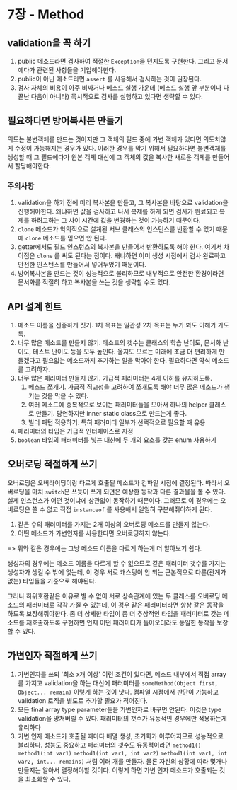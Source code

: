 # 7장 - Method

## validation을 꼭 하기

1. public 메소드라면 검사하여 적절한 `Exception`을 던지도록 구현한다. 그리고 문서에다가 관련된 사항들을 기입해야한다.
2. public이 아닌 메소드라면 `assert` 를 사용해서 검사하는 것이 권장된다.
3. 검사 자체의 비용이 아주 비싸거나 메소드 실행 가운데 \(메소드 실행 앞 부분이나 다 끝난 다음이 아니라\) 묵시적으로 검사를 실행하고 있다면 생략할 수 있다.

## 필요하다면 방어복사본 만들기

의도는 불변객체를 만드는 것이지만 그 객체의 필드 중에 가변 객체가 있다면 의도치않게 수정이 가능해지는 경우가 있다. 이러한 경우를 막기 위해서 필요하다면 불변객체를 생성할 때 그 필드에다가 원본 객체 대신에 그 객체의 값을 복사한 새로운 객체를 만들어서 할당해야한다.

### 주의사항

1. validation을 하기 전에 미리 복사본을 만들고, 그 복사본을 바탕으로 validation을 진행해야한다. 왜냐하면 값을 검사하고 나서 복제를 하게 되면 검사가 완료되고 복제를 하려고하는 그 사이 시간에 값을 변경하는 것이 가능하기 때문이다. 
2. `clone` 메소드가 악의적으로 설계된 서브 클래스의 인스턴스를 반환할 수 있기 때문에 `clone` 메소드를 믿으면 안 된다.
3. getter에서도 필드 인스턴스의 복사본을 만들어서 반환하도록 해야 한다. 여기서 차이점은 `clone` 를 써도 된다는 점이다. 왜냐하면 이미 생성 시점에서 검사 완료하고 안전한 인스턴스를 만들어서 넣어두었기 때문이다.
4. 방어복사본을 만드는 것이 성능적으로 불리하므로 내부적으로 안전한 환경이라면 문서화를 적절히 하고 복사본을 쓰는 것을 생략할 수도 있다.

## API 설계 힌트

1. 메소드 이름을 신중하게 짓기. 1차 목표는 일관성 2차 목표는 누가 봐도 이해가 가도록.
2. 너무 많은 메소드를 만들지 않기. 메소드의 갯수는 클래스의 학습 난이도, 문서화 난이도, 테스트 난이도 등을 모두 높인다. 올지도 모르는 미래에 조금 더 편리하게 만들겠다고 필요없는 메소드까지 추가하는 일을 막아야 한다. 필요하다면 약식 메소드를 고려하자.
3. 너무 많은 패러미터 만들지 않기. 가급적 패러미터는 4개 이하를 유지하도록.
   1. 메소드 쪼개기. 가급적 직교성을 고려하여 쪼개도록 해야 너무 많은 메소드가 생기는 것을 막을 수 있다.
   2. 여러 메소드에 중복적으로 보이는 패러미터들을 모아서 하나의 helper 클래스로 만들기. 당연하지만 inner static class으로 만드는게 좋다.
   3. 빌더 패턴 적용하기. 특히 패러미터 일부가 선택적으로 필요할 때 유용
4. 패러미터의 타입은 가급적 인터페이스로 지정
5. `boolean` 타입의 패러미터를 넣는 대신에 두 개의 요소를 갖는 enum 사용하기

## 오버로딩 적절하게 쓰기

오버로딩은 오버라이딩이랑 다르게 호출될 메소드가 컴파일 시점에 결정된다. 따라서 오버로딩을 마치 `switch`문 쓰듯이 쓰게 되면은 예상한 동작과 다른 결과물을 볼 수 있다. 실제 인스턴스가 어떤 것이냐에 상관없이 동작하기 때문이다. 그러므로 이 경우에는 오버로딩은 쓸 수 없고 직접 `instanceof` 를 사용해서 일일히 구분해줘야하게 된다.

1. 같은 수의 패러미터를 가지는 2개 이상의 오버로딩 메소드를 만들지 않는다.
2. 어떤 메소드가 가변인자를 사용한다면 오버로딩하지 않는다.

=&gt; 위와 같은 경우에는 그냥 메소드 이름을 다르게 하는게 더 알아보기 쉽다.

생성자의 경우에는 메소드 이름을 다르게 할 수 없으므로 같은 패러미터 갯수를 가지는 생성자가 생길 수 밖에 없는데, 이 경우 서로 캐스팅이 안 되는 근본적으로 다른\(관계가 없는\) 타입들을 기준으로 해야된다.

그러나 하위호환같은 이유로 별 수 없이 서로 상속관계에 있는 두 클래스를 오버로딩 메소드의 패러미터로 각각 가질 수 있는데, 이 경우 같은 패러미터라면 항상 같은 동작을 하도록 보장해줘야한다. 좀 더 상세한 타입이 좀 더 추상적인 타입을 패러미터로 갖는 메소드를 재호출하도록 구현하면 언제 어떤 패러미터가 들어오더라도 동일한 동작을 보장할 수 있다.

## 가변인자 적절하게 쓰기

1. 가변인자를 쓰되 '최소 x개 이상' 이런 조건이 있다면, 메소드 내부에서 직접 array를 가지고 validation을 하는 대신에 패러미터를 `someMethod(Object first, Object... remain)` 이렇게 하는 것이 낫다. 컴파일 시점에서 판단이 가능하고 validation 로직을 별도로 추가할 필요가 적어진다.
2. 모든 final array type parameter들을 가변인자로 바꾸면 안된다. 이것은 type validation을 망쳐버릴 수 있다. 패러미터의 갯수가 유동적인 경우에만 적용하는게 유리하다
3. 가변 인자 메소드가 호출될 때마다 배열 생성, 초기화가 이루어지므로 성능적으로 불리하다. 성능도 중요하고 패러미터의 갯수도 유동적이라면 `method1()` `method1(int var1)` `method1(int var1, int var2)` `method1(int var1, int var2, int... remains)` 처럼 여러 개를 만들자. 물론 자신의 상황에 따라 몇개나 만들지는 알아서 결정해야할 것이다. 이렇게 하면 가변 인자 메소드가 호출되는 것을 최소화할 수 있다.



